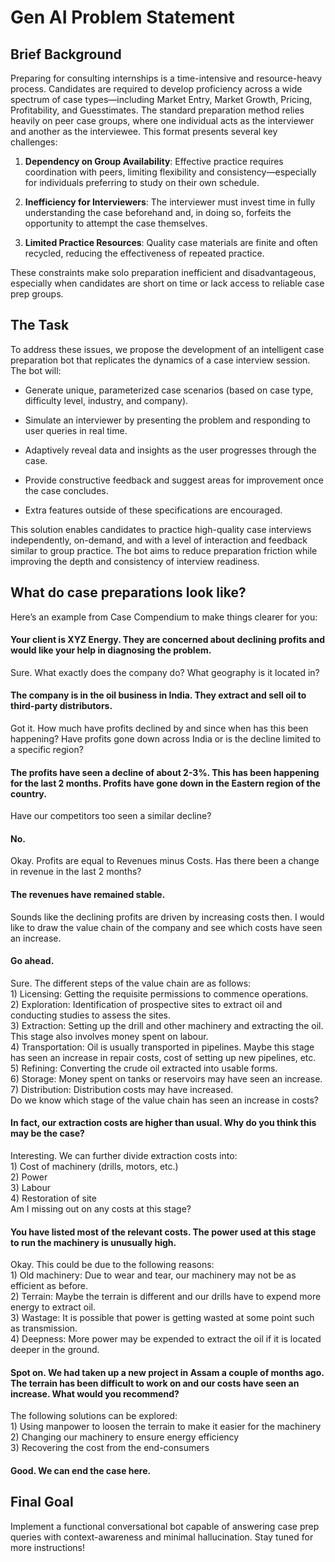 # **Gen AI Problem Statement**

## **Brief Background**

Preparing for consulting internships is a time-intensive and resource-heavy process. Candidates are required to develop proficiency across a wide spectrum of case types—including Market Entry, Market Growth, Pricing, Profitability, and Guesstimates. The standard preparation method relies heavily on peer case groups, where one individual acts as the interviewer and another as the interviewee. This format presents several key challenges:

1. **Dependency on Group Availability**: Effective practice requires coordination with peers, limiting flexibility and consistency—especially for individuals preferring to study on their own schedule.

2. **Inefficiency for Interviewers**: The interviewer must invest time in fully understanding the case beforehand and, in doing so, forfeits the opportunity to attempt the case themselves.

3. **Limited Practice Resources**: Quality case materials are finite and often recycled, reducing the effectiveness of repeated practice.

These constraints make solo preparation inefficient and disadvantageous, especially when candidates are short on time or lack access to reliable case prep groups.

## **The Task**

To address these issues, we propose the development of an intelligent case preparation bot that replicates the dynamics of a case interview session. The bot will:

* Generate unique, parameterized case scenarios (based on case type, difficulty level, industry, and company).

* Simulate an interviewer by presenting the problem and responding to user queries in real time.

* Adaptively reveal data and insights as the user progresses through the case.

* Provide constructive feedback and suggest areas for improvement once the case concludes.

* Extra features outside of these specifications are encouraged.

This solution enables candidates to practice high-quality case interviews independently, on-demand, and with a level of interaction and feedback similar to group practice. The bot aims to reduce preparation friction while improving the depth and consistency of interview readiness.

## **What do case preparations look like?**  
Here’s an example from Case Compendium to make things clearer for you:  

#### **Your client is XYZ Energy. They are concerned about declining profits and would like your help in diagnosing the problem.**

Sure. What exactly does the company do? What geography is it located in?

#### **The company is in the oil business in India. They extract and sell oil to third-party distributors.**

Got it. How much have profits declined by and since when has this been happening? Have profits gone down across India or is the decline limited to a specific region?

#### **The profits have seen a decline of about 2-3%. This has been happening for the last 2 months. Profits have gone down in the Eastern region of the country.**

Have our competitors too seen a similar decline?

#### **No.**

Okay. Profits are equal to Revenues minus Costs. Has there been a change in revenue in the last 2 months?

#### **The revenues have remained stable.**

Sounds like the declining profits are driven by increasing costs then. I would like to draw the value chain of the company and see which costs have seen an increase.

#### **Go ahead.**

Sure. The different steps of the value chain are as follows:  
1\) Licensing: Getting the requisite permissions to commence operations.  
2\) Exploration: Identification of prospective sites to extract oil and conducting studies to assess the sites.  
3\) Extraction: Setting up the drill and other machinery and extracting the oil. This stage also involves money spent on labour.  
4\) Transportation: Oil is usually transported in pipelines. Maybe this stage has seen an increase in repair costs, cost of setting up new pipelines, etc.  
5\) Refining: Converting the crude oil extracted into usable forms.  
6\) Storage: Money spent on tanks or reservoirs may have seen an increase.  
7\) Distribution: Distribution costs may have increased.  
Do we know which stage of the value chain has seen an increase in costs?

#### **In fact, our extraction costs are higher than usual. Why do you think this may be the case?**

Interesting. We can further divide extraction costs into:  
1\) Cost of machinery (drills, motors, etc.)  
2\) Power  
3\) Labour  
4\) Restoration of site  
Am I missing out on any costs at this stage?

#### **You have listed most of the relevant costs. The power used at this stage to run the machinery is unusually high.**

Okay. This could be due to the following reasons:  
1\) Old machinery: Due to wear and tear, our machinery may not be as efficient as before.  
2\) Terrain: Maybe the terrain is different and our drills have to expend more energy to extract oil.  
3\) Wastage: It is possible that power is getting wasted at some point such as transmission.  
4\) Deepness: More power may be expended to extract the oil if it is located deeper in the ground.

#### **Spot on. We had taken up a new project in Assam a couple of months ago. The terrain has been difficult to work on and our costs have seen an increase. What would you recommend?**

The following solutions can be explored:  
1\) Using manpower to loosen the terrain to make it easier for the machinery  
2\) Changing our machinery to ensure energy efficiency  
3\) Recovering the cost from the end-consumers

#### **Good. We can end the case here.**

## **Final Goal**   
Implement a functional conversational bot capable of answering case prep queries with context-awareness and minimal hallucination. Stay tuned for more instructions\! 